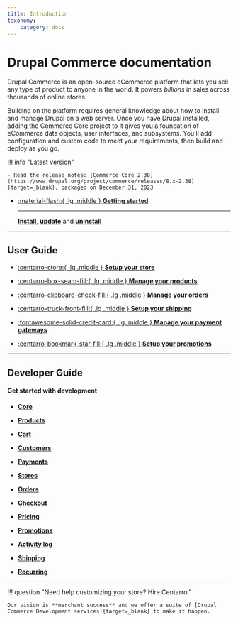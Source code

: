 ```yaml
---
title: Introduction
taxonomy:
    category: docs
---
```


# Drupal Commerce documentation

Drupal Commerce is an open-source eCommerce platform that lets you sell any type of product to anyone in the world. It powers _billions_ in sales across thousands of online stores.

Building on the platform requires general knowledge about how to install and manage Drupal on a web server. Once you have Drupal installed, adding the Commerce Core project to it gives you a foundation of eCommerce data objects, user interfaces, and subsystems. You’ll add configuration and custom code to meet your requirements, then build and deploy as you go.

!!! info "Latest version"

    - Read the release notes: [Commerce Core 2.38](https://www.drupal.org/project/commerce/releases/8.x-2.38){target=_blank}, packaged on December 31, 2023

<div class="grid cards" markdown>

-   [:material-flash:{ .lg .middle } __Getting started__](./v2/getting-started)

    ---

    [__Install__](./v2/installation#installation), [__update__](./v2/installation#updating) and [__uninstall__](./v2/installation#uninstalling)

</div>

<hr>

## User Guide

<div class="grid cards icon-grid" markdown>

- [:centarro-store:{ .lg .middle }  __Setup your store__](./v2/user-guide/setting-up-store/)

- [:centarro-box-seam-fill:{ .lg .middle }  __Manage your products__](./v2/user-guide/products/)

- [:centarro-clipboard-check-fill:{ .lg .middle }  __Manage your orders__](./v2/user-guide/orders/)

- [:centarro-truck-front-fill:{ .lg .middle } __Setup your shipping__](./v2/user-guide/shipping/)

- [:fontawesome-solid-credit-card:{ .lg .middle }  __Manage your payment gateways__](./v2/user-guide/payments/)

- [:centarro-bookmark-star-fill:{ .lg .middle } __Setup your promotions__](./v2/user-guide/promotions/)

</div>

<hr>

## Developer Guide

#### Get started with development


<div class="grid cards three-grid" markdown>

  - [__Core__](./v2/developer-guide/core/core)

  - [__Products__](./v2/developer-guide/products/getting-started)

  - [__Cart__](./v2/developer-guide/cart/cart-events.md)

  - [__Customers__](./v2/developer-guide/customers/getting-started.md)

  - [__Payments__](./v2/developer-guide/payments/getting-started.md)

  - [__Stores__](./v2/developer-guide/stores/getting-started.md)

  - [__Orders__](./v2/developer-guide/orders/getting-started.md)

  - [__Checkout__](./v2/developer-guide/checkout/checkout.md)

  - [__Pricing__](./v2/developer-guide/pricing/getting-started.md)

  - [__Promotions__](./v2/developer-guide/promotions/getting-started.md)

  - [__Activity log__](./v2/developer-guide/activity-log/getting-started.md)

  - [__Shipping__](./v2/developer-guide/shipping/getting-started.md)

  - [__Recurring__](./v2/developer-guide/recurring/getting-started.md)

</div>

<hr>

<!-- Drupal Commerce is the leading flexible eCommerce solution for Drupal,
powering over 50,000 online stores of all sizes.

If you are new to Drupal, start with [Drupal.org]{target=_blank} documentation on [Understanding Drupal]

[If you develop in Drupal 7, access documentation here for Commerce 1.x](./v1/getting-started.md)

[If you develop in Drupal 8, access documentation here for Commerce 2.x](./v2/getting-started.md)

Documentation is hosted on, and courtesy of [Platform.sh]{target=_blank}. -->

!!! question "Need help customizing your store? Hire Centarro."

    Our vision is **merchant success** and we offer a suite of [Drupal Commerce Development services]{target=_blank} to make it happen.

[Platform.sh]: https://platform.sh
[Drupal.org]: https://www.drupal.org
[Understanding Drupal]: https://www.drupal.org/docs/8/understanding-drupal-8
[Drupal Commerce Development services]: https://www.centarro.io
